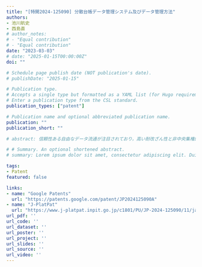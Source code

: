 ```yaml
---
title: "[特開2024-125090] 分散台帳データ管理システム及びデータ管理方法"
authors:
- 池川航史
- 西島直
# author_notes:
# - "Equal contribution"
# - "Equal contribution"
date: "2023-03-03"
# date: "2025-01-15T00:00:00Z"
doi: ""

# Schedule page publish date (NOT publication's date).
# publishDate: "2025-01-15"

# Publication type.
# Accepts a single type but formatted as a YAML list (for Hugo requirements).
# Enter a publication type from the CSL standard.
publication_types: ["patent"]

# Publication name and optional abbreviated publication name.
publication: ""
publication_short: ""

# abstract: 信頼性ある自由なデータ流通が注目されており，高い耐改ざん性と非中央集権的なデータ管理が可能な分散台帳技術の活用が進んでいる．しかし，分散台帳に書き込まれた情報は削除が困難であるため，機密情報を直接書き込むことは避けるべきである．本稿では，プライバシー保護機能を備えた許可型分散台帳基盤Hyperledger Fabricを用いた，複数組織による機密情報の共同管理および利活用を実現するシステムの要件定義を示した．また，提案システムは医療分野における機密情報共有および活用が期待され，その具体的なユースケースとシナリオ例およびその実装を示した．さらに評価を実施し，既存システムと比較して処理遅延があるものの，想定する医療分野におけるユースケースに耐えうる性能を確認した．

# # Summary. An optional shortened abstract.
# summary: Lorem ipsum dolor sit amet, consectetur adipiscing elit. Duis posuere tellus ac convallis placerat. Proin tincidunt magna sed ex sollicitudin condimentum.

tags:
- Patent
featured: false

links:
- name: "Google Patents"
  url: "https://patents.google.com/patent/JP2024125090A"
- name: "J-PlatPat"
  url: "https://www.j-platpat.inpit.go.jp/c1801/PU/JP-2024-125090/11/ja"
url_pdf: ''
url_code: ''
url_dataset: ''
url_poster: ''
url_project: ''
url_slides: ''
url_source: ''
url_video: ''
---
```

